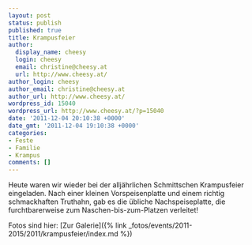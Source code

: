 ```yaml
---
layout: post
status: publish
published: true
title: Krampusfeier
author:
  display_name: cheesy
  login: cheesy
  email: christine@cheesy.at
  url: http://www.cheesy.at/
author_login: cheesy
author_email: christine@cheesy.at
author_url: http://www.cheesy.at/
wordpress_id: 15040
wordpress_url: http://www.cheesy.at/?p=15040
date: '2011-12-04 20:10:38 +0000'
date_gmt: '2011-12-04 19:10:38 +0000'
categories:
- Feste
- Familie
- Krampus
comments: []
---
```

<!--:de-->Heute waren wir wieder bei der alljährlichen Schmittschen Krampusfeier eingeladen. Nach einer kleinen Vorspeisenplatte und einem richtig schmackhaften Truthahn, gab es die übliche Nachspeiseplatte, die furchtbarerweise zum Naschen-bis-zum-Platzen verleitet!
Fotos sind hier:
[Zur Galerie]({% link _fotos/events/2011-2015/2011/krampusfeier/index.md %})
<!--:-->
